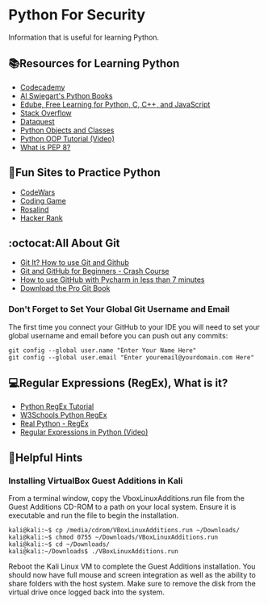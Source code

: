 # Python For Security

Information that is useful for learning Python.

## :books:Resources for Learning Python ##

<ul>
  <li><a href="https://www.codecademy.com">Codecademy</a></li>
  <li><a href="https://www.amazon.com/s?k=al+sweigart&sprefix=al+swe%2Caps%2C89&ref=nb_sb_ss_ts-doa-p_1_6">Al Swiegart's Python Books</a></li>
  <li><a href="https://edube.org/">Edube, Free Learning for Python, C, C++, and JavaScript</a></li>
  <li><a href="https://stackoverflow.com/">Stack Overflow</a></li>
  <li><a href="https://www.dataquest.io/">Dataquest</a></li>
  <li><a href="https://www.programiz.com/python-programming/class">Python Objects and Classes</a></li>
  <li><a href="https://www.youtube.com/watch?v=ZDa-Z5JzLYM">Python OOP Tutorial (Video)</a></li>
  <li><a href="https://realpython.com/python-pep8/">What is PEP 8?</a></li>
</ul>

## :snake:Fun Sites to Practice Python ##

<ul>
  <li><a href="https://www.codewars.com/">CodeWars</a></li>
  <li><a href="https://www.codingame.com/start">Coding Game</a></li>
  <li><a href="https://rosalind.info/problems/locations/">Rosalind</a></li>
  <li><a href="https://www.hackerrank.com/auth/signup">Hacker Rank</a></li>
</ul>

## :octocat:All About Git ##

<ul>
  <li><a href="https://www.youtube.com/watch?v=HkdAHXoRtos">Git It? How to use Git and Github</a></li>
  <li><a href="https://www.youtube.com/watch?v=RGOj5yH7evk">Git and GitHub for Beginners - Crash Course</a></li>
  <li><a href="https://www.youtube.com/watch?v=a8MckiothGc">How to use GitHub with Pycharm in less than 7 minutes</a></li>
  <li><a href="https://git-scm.com/book/en/v2">Download the Pro Git Book</a></li>
</ul>

### Don't Forget to Set Your Global Git Username and Email ###
The first time you connect your GitHub to your IDE you will need to set your global username and email
before you can push out any commits:
```
git config --global user.name "Enter Your Name Here"
git config --global user.email "Enter youremail@yourdomain.com Here"
```


## :computer:Regular Expressions (RegEx), What is it? ##

<ul>
  <li><a href="https://towardsdatascience.com/a-very-easy-tutorial-to-learn-python-regular-expression-re-c42fbbc01ef2">Python RegEx Tutorial</a></li>
  <li><a href="https://www.w3schools.com/python/python_regex.asp">W3Schools Python RegEx</a></li>
  <li><a href="https://realpython.com/regex-python/">Real Python - RegEx</a></li>
  <li><a href="https://www.youtube.com/watch?v=AEE9ecgLgdQ">Regular Expressions in Python (Video)</a></li>
</ul>


## :pushpin:Helpful Hints ##

### Installing VirtualBox Guest Additions in Kali ###

From a terminal window, copy the VboxLinuxAdditions.run file from the Guest Additions CD-ROM to a path on your local system.
Ensure it is executable and run the file to begin the installation.

```
kali@kali:~$ cp /media/cdrom/VBoxLinuxAdditions.run ~/Downloads/
kali@kali:~$ chmod 0755 ~/Downloads/VBoxLinuxAdditions.run
kali@kali:~$ cd ~/Downloads/
kali@kali:~/Downloads$ ./VBoxLinuxAdditions.run
```

Reboot the Kali Linux VM to complete the Guest Additions installation.
You should now have full mouse and screen integration as well as the ability to share folders with the host system.
Make sure to remove the disk from the virtual drive once logged back into the system.
